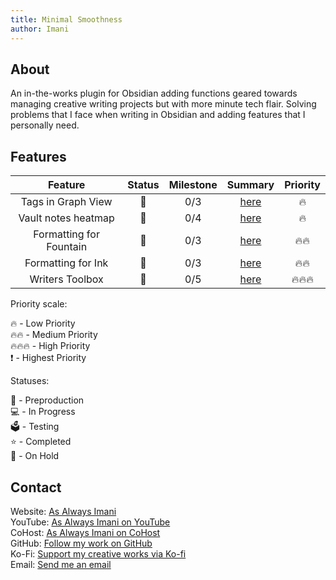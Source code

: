 ```yaml
---
title: Minimal Smoothness
author: Imani
---
```


## About

An in-the-works plugin for Obsidian adding functions geared towards managing creative writing projects but with more minute tech flair. Solving problems that I face when writing in Obsidian and adding features that I personally need.

## Features

|         Feature         | Status | Milestone |              Summary              | Priority |
| :---------------------: | :----: | :-------: | :-------------------------------: | :------: |
|   Tags in Graph View    |   📑   |    0/3    |   [here](docs\graphViewTags.md)   |    🔥    |
|   Vault notes heatmap   |   📑   |    0/4    |      [here](docs\heatmap.md)      |    🔥    |
| Formatting for Fountain |   📑   |    0/3    | [here](docs\formatingFountain.md) |   🔥🔥   |
|   Formatting for Ink    |   📑   |    0/3    |   [here](docs\formatingInk.md)    |   🔥🔥   |
|     Writers Toolbox     |   📑   |    0/5    |  [here](docs\writersToolbox.md)   |  🔥🔥🔥  |

Priority scale:

🔥 - Low Priority  
🔥🔥 - Medium Priority  
🔥🔥🔥 - High Priority  
❗ - Highest Priority  

Statuses:

📑 - Preproduction  
💻 - In Progress  
🗳️ - Testing  
⭐ - Completed  
💾 - On Hold

## Contact

Website: [As Always Imani](https://www.asalwaysimani.com)  
YouTube: [As Always Imani on YouTube](https://www.youtube.com/@asalwaysimani)  
CoHost: [As Always Imani on CoHost](https://cohost.org/asalwaysimani)  
GitHub: [Follow my work on GitHub](https://github.com/asalwaysimani)  
Ko-Fi: [Support my creative works via Ko-fi](https://ko-fi.com/asalwaysimani)  
Email: [Send me an email](mailto:contact@asalwaysimani.com)
